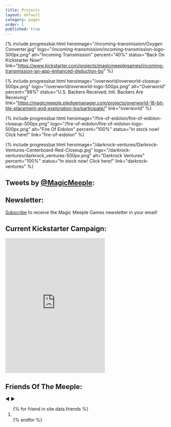 ```yaml
---
title: Projects
layout: default
category: pages
order: 1
published: true
---
```

{% include progressbar.html heroimage="/incoming-transmission/Oxygen Converter.jpg" logo="/incoming-transmission/incoming-transmission-logo-500px.png" alt="Incoming Transmission" percent="40%" status="Back On Kickstarter Now!" link="https://www.kickstarter.com/projects/magicmeeplegames/incoming-transmission-an-app-enhanced-deduction-bo" %}

{% include progressbar.html heroimage="/overworld/overworld-closeup-500px.png" logo="/overworld/overworld-logo-500px.png" alt="Overworld" percent="98%" status="U.S. Backers Received; Intl. Backers Are Receiving" link="https://magicmeeple.pledgemanager.com/projects/overworld-16-bit-tile-placement-and-exploration-bo/participate/" link="overworld" %}

{% include progressbar.html heroimage="/fire-of-eidolon/fire-of-eidolon-closeup-500px.png" logo="/fire-of-eidolon/fire-of-eidolon-logo-500px.png" alt="Fire Of Eidolon" percent="100%" status="In stock now! Click here!" link="fire-of-eidolon" %}

{% include progressbar.html heroimage="/darkrock-ventures/Darkrock-Ventures-Centerboard-Red-Closeup.jpg" logo="/darkrock-ventures/darkrock_ventures-500px.png" alt="Darkrock Ventures" percent="100%" status="In stock now! Click here!" link="darkrock-ventures" %}

<div class="subcontainer">
<div class="home-grid">
    <div class="tweet-stream home-grid-col">
        <h2>Tweets by <a href="https://twitter.com/MagicMeeple">@MagicMeeple</a>:</h2>
        <a class="twitter-timeline" href="https://twitter.com/MagicMeeple?ref_src=twsrc%5Etfw" data-chrome="transparent noheader nofooter" width="100%" data-tweet-limit="3"></a>
        <script async src="https://platform.twitter.com/widgets.js" charset="utf-8"></script>
    </div>
    <div class="friends-of-the-meeple home-grid-col">
        <h2>Newsletter:</h2>
        <p><a href="https://my.sendinblue.com/users/subscribe/js_id/3n0j4/id/1">Subscribe</a> to receive the Magic Meeple Games newsletter in your email!</p>
        <h2>Current Kickstarter Campaign:</h2>
        <iframe src="https://www.kickstarter.com/projects/magicmeeplegames/incoming-transmission-an-app-enhanced-deduction-bo/widget/card.html?v=2" width="310" height="420" frameborder="0" scrolling="no"></iframe>
        <h2>Friends Of The Meeple:</h2>
        <div class="carousel">
            <span class="prev-arrow"> ◀ </span>
            <span class="next-arrow"> ▶ </span>
            <div class="prev"></div>
            <div class="next"></div>
            <ol>
                {% for friend in site.data.friends %}
                <li style="background-image: url('/assets/images/FriendsOftheMeeple/{{ friend.filename }}')" data-caption="{{ friend.name }}">
                    <a href="{{ friend.url }}" target="_blank"></a>
                </li>
                {% endfor %}
            </ol>
        </div>
    </div>
</div>
</div>
<script>
carousel = (function(){
    var container = document.querySelector('.carousel');
    var next = container.querySelector('.next');
    var prev = container.querySelector('.prev');
    var counter = 0;
    var items = container.querySelectorAll('.carousel ol>li');
    var amount = items.length;
    var current = items[0];
    container.classList.add('active');
    function navigate(direction) {
        current.classList.remove('current');
        counter = counter + direction;
        counter = (direction === -1 && counter < 0) ? amount - 1 : counter; 
        counter = (direction === 1 && !items[counter]) ? 0 : counter;
        current = items[counter];
        current.classList.add('current');
    }
    next.addEventListener('click', function(ev) {
        navigate(1);
    });
    prev.addEventListener('click', function(ev) {
        navigate(-1);
    });
    navigate(0);
})();
</script>
